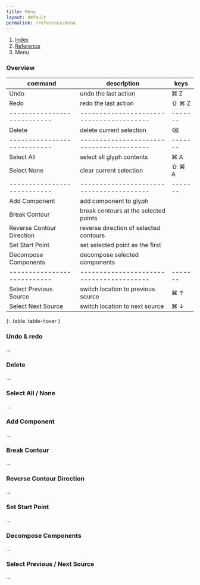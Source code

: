 ```yaml
---
title: Menu
layout: default
permalink: /reference/menu
---
```


<nav aria-label="breadcrumb">
  <ol class="breadcrumb small">
    <li class="breadcrumb-item"><a href="/">Index</a></li>
    <li class="breadcrumb-item"><a href="../reference">Reference</a></li>
    <li class="breadcrumb-item active" aria-current="page">Menu</li>
  </ol>
</nav>

### Overview

| command                   | description                            | keys  |
|---------------------------|----------------------------------------|-------|
| Undo                      | undo the last action                   | ⌘ Z   |
| Redo                      | redo the last action                   | ⇧ ⌘ Z |
|---------------------------|----------------------------------------|-------|
| Delete                    | delete current selection               | ⌫     |
|---------------------------|----------------------------------------|-------|
| Select All                | select all glyph contents              | ⌘ A   |
| Select None               | clear current selection                | ⇧ ⌘ A |
|---------------------------|----------------------------------------|-------|
| Add Component             | add component to glyph                 |       |
| Break Contour             | break contours at the selected points  |       |
| Reverse Contour Direction | reverse direction of selected contours |       |
| Set Start Point           | set selected point as the first        |       |
| Decompose Components      | decompose selected components          |       |
|---------------------------|----------------------------------------|-------|
| Select Previous Source    | switch location to previous source     | ⌘ ↑   |
| Select Next Source        | switch location to next source         | ⌘ ↓   |
{: .table .table-hover }

### Undo & redo

...

### Delete

...

### Select All / None

...

### Add Component

...

### Break Contour

...

### Reverse Contour Direction

...

### Set Start Point

...

### Decompose Components

...

### Select Previous / Next Source

...
